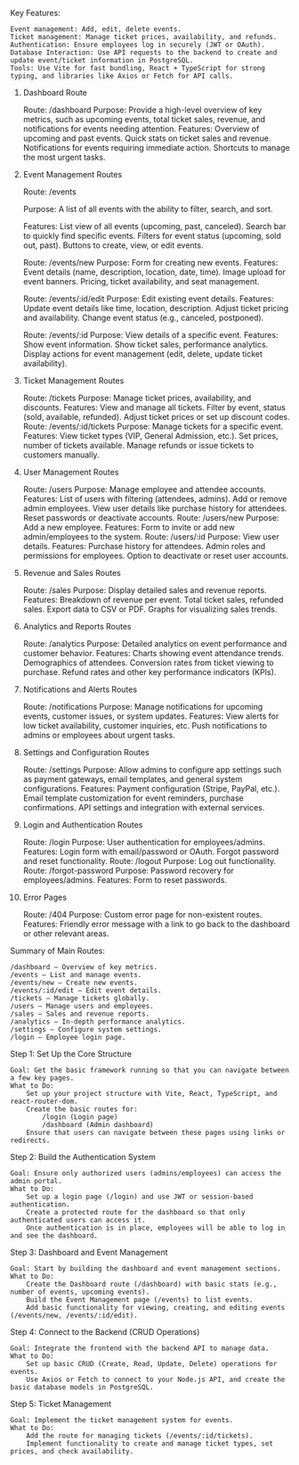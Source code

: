 Key Features:

    Event management: Add, edit, delete events.
    Ticket management: Manage ticket prices, availability, and refunds.
    Authentication: Ensure employees log in securely (JWT or OAuth).
    Database Interaction: Use API requests to the backend to create and update event/ticket information in PostgreSQL.
    Tools: Use Vite for fast bundling, React + TypeScript for strong typing, and libraries like Axios or Fetch for API calls.

1. Dashboard Route

    Route: /dashboard
    Purpose: Provide a high-level overview of key metrics, such as upcoming events, total ticket sales, revenue, and notifications for events needing attention.
    Features:
        Overview of upcoming and past events.
        Quick stats on ticket sales and revenue.
        Notifications for events requiring immediate action.
        Shortcuts to manage the most urgent tasks.

2. Event Management Routes

    Route: /events

    Purpose: A list of all events with the ability to filter, search, and sort.

    Features:
        List view of all events (upcoming, past, canceled).
        Search bar to quickly find specific events.
        Filters for event status (upcoming, sold out, past).
        Buttons to create, view, or edit events.

    Route: /events/new
        Purpose: Form for creating new events.
        Features:
            Event details (name, description, location, date, time).
            Image upload for event banners.
            Pricing, ticket availability, and seat management.

    Route: /events/:id/edit
        Purpose: Edit existing event details.
        Features:
            Update event details like time, location, description.
            Adjust ticket pricing and availability.
            Change event status (e.g., canceled, postponed).

    Route: /events/:id
        Purpose: View details of a specific event.
        Features:
            Show event information.
            Show ticket sales, performance analytics.
            Display actions for event management (edit, delete, update ticket availability).

3. Ticket Management Routes

    Route: /tickets
    Purpose: Manage ticket prices, availability, and discounts.
    Features:
        View and manage all tickets.
        Filter by event, status (sold, available, refunded).
        Adjust ticket prices or set up discount codes.
    Route: /events/:id/tickets
        Purpose: Manage tickets for a specific event.
        Features:
            View ticket types (VIP, General Admission, etc.).
            Set prices, number of tickets available.
            Manage refunds or issue tickets to customers manually.

4. User Management Routes

    Route: /users
    Purpose: Manage employee and attendee accounts.
    Features:
        List of users with filtering (attendees, admins).
        Add or remove admin employees.
        View user details like purchase history for attendees.
        Reset passwords or deactivate accounts.
    Route: /users/new
        Purpose: Add a new employee.
        Features:
            Form to invite or add new admin/employees to the system.
    Route: /users/:id
        Purpose: View user details.
        Features:
            Purchase history for attendees.
            Admin roles and permissions for employees.
            Option to deactivate or reset user accounts.

5. Revenue and Sales Routes

    Route: /sales
    Purpose: Display detailed sales and revenue reports.
    Features:
        Breakdown of revenue per event.
        Total ticket sales, refunded sales.
        Export data to CSV or PDF.
        Graphs for visualizing sales trends.

6. Analytics and Reports Routes

    Route: /analytics
    Purpose: Detailed analytics on event performance and customer behavior.
    Features:
        Charts showing event attendance trends.
        Demographics of attendees.
        Conversion rates from ticket viewing to purchase.
        Refund rates and other key performance indicators (KPIs).

7. Notifications and Alerts Routes

    Route: /notifications
    Purpose: Manage notifications for upcoming events, customer issues, or system updates.
    Features:
        View alerts for low ticket availability, customer inquiries, etc.
        Push notifications to admins or employees about urgent tasks.

8. Settings and Configuration Routes

    Route: /settings
    Purpose: Allow admins to configure app settings such as payment gateways, email templates, and general system configurations.
    Features:
        Payment configuration (Stripe, PayPal, etc.).
        Email template customization for event reminders, purchase confirmations.
        API settings and integration with external services.

9. Login and Authentication Routes

    Route: /login
    Purpose: User authentication for employees/admins.
    Features:
        Login form with email/password or OAuth.
        Forgot password and reset functionality.
    Route: /logout
        Purpose: Log out functionality.
    Route: /forgot-password
        Purpose: Password recovery for employees/admins.
        Features:
            Form to reset passwords.

10. Error Pages

    Route: /404
    Purpose: Custom error page for non-existent routes.
    Features:
        Friendly error message with a link to go back to the dashboard or other relevant areas.

Summary of Main Routes:

    /dashboard – Overview of key metrics.
    /events – List and manage events.
    /events/new – Create new events.
    /events/:id/edit – Edit event details.
    /tickets – Manage tickets globally.
    /users – Manage users and employees.
    /sales – Sales and revenue reports.
    /analytics – In-depth performance analytics.
    /settings – Configure system settings.
    /login – Employee login page.

Step 1: Set Up the Core Structure

    Goal: Get the basic framework running so that you can navigate between a few key pages.
    What to Do:
        Set up your project structure with Vite, React, TypeScript, and react-router-dom.
        Create the basic routes for:
            /login (Login page)
            /dashboard (Admin dashboard)
        Ensure that users can navigate between these pages using links or redirects.

Step 2: Build the Authentication System

    Goal: Ensure only authorized users (admins/employees) can access the admin portal.
    What to Do:
        Set up a login page (/login) and use JWT or session-based authentication.
        Create a protected route for the dashboard so that only authenticated users can access it.
        Once authentication is in place, employees will be able to log in and see the dashboard.

Step 3: Dashboard and Event Management

    Goal: Start by building the dashboard and event management sections.
    What to Do:
        Create the Dashboard route (/dashboard) with basic stats (e.g., number of events, upcoming events).
        Build the Event Management page (/events) to list events.
        Add basic functionality for viewing, creating, and editing events (/events/new, /events/:id/edit).

Step 4: Connect to the Backend (CRUD Operations)

    Goal: Integrate the frontend with the backend API to manage data.
    What to Do:
        Set up basic CRUD (Create, Read, Update, Delete) operations for events.
        Use Axios or Fetch to connect to your Node.js API, and create the basic database models in PostgreSQL.

Step 5: Ticket Management

    Goal: Implement the ticket management system for events.
    What to Do:
        Add the route for managing tickets (/events/:id/tickets).
        Implement functionality to create and manage ticket types, set prices, and check availability.